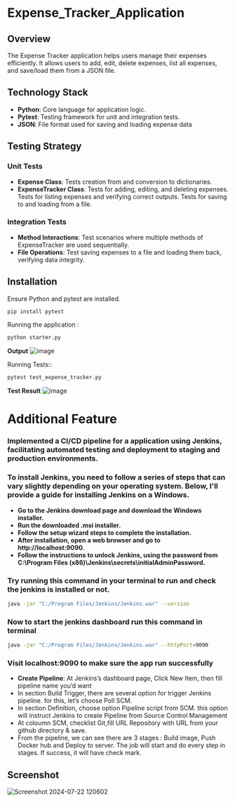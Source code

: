 # Expense_Tracker_Application
## Overview
The Expense Tracker application helps users manage their expenses efficiently. It allows users to add, edit, delete expenses, list all expenses, and save/load them from a JSON file.

## Technology Stack

- **Python**: Core language for application logic.
- **Pytest**: Testing framework for unit and integration tests.
- **JSON**: File format used for saving and loading expense data

## Testing Strategy
### Unit Tests
- **Expense Class**: Tests creation from and conversion to dictionaries.
- **ExpenseTracker Class**:
Tests for adding, editing, and deleting expenses.
Tests for listing expenses and verifying correct outputs.
Tests for saving to and loading from a file.
### Integration Tests
- **Method Interactions**: Test scenarios where multiple methods of ExpenseTracker are used sequentially.
- **File Operations**: Test saving expenses to a file and loading them back, verifying data integrity.
## Installation
Ensure Python and pytest are installed.
```sh
pip install pytest
```
Running the application :

```sh
python starter.py
```
**Output**
![image](https://github.com/user-attachments/assets/4fe36fea-3a03-4918-8c75-155420a3bf81)


Running Tests::

```sh
pytest test_expense_tracker.py
```
**Test Result**
![image](https://github.com/user-attachments/assets/b525755c-819d-4f4a-b641-2b07dd24e304)


# Additional Feature
### Implemented a CI/CD pipeline for a application using Jenkins, facilitating automated testing and deployment to staging and production environments.
 
### To install Jenkins, you need to follow a series of steps that can vary slightly depending on your operating system. Below, I'll provide a guide for installing Jenkins on a Windows.
- **Go to the Jenkins download page and download the Windows installer.**
- **Run the downloaded .msi installer.**
- **Follow the setup wizard steps to complete the installation.**
- **After installation, open a web browser and go to http://localhost:9090.**
- **Follow the instructions to unlock Jenkins, using the password from C:\Program Files (x86)\Jenkins\secrets\initialAdminPassword.**

### Try running this command in your terminal to run and check the jenkins is installed or not.

```sh
java -jar "C:/Program Files/Jenkins/Jenkins.war" --version

```
### Now to start the jenkins dashboard run this command in terminal 

```sh
java -jar "C:/Program Files/Jenkins/Jenkins.war" --httpPort=9090
```
### Visit localhost:9090 to make sure the app run successfully
- **Create Pipeline**: At Jenkins’s dashboard page, Click New Item, then fill pipeline name you’d want
- In section Build Trigger, there are several option for trigger Jenkins pipeline. for this, let’s choose Poll SCM.
- In section Definition, choose option Pipeline script from SCM. this option will instruct Jenkins to create Pipeline from Source Control Management
- At coloumn SCM, checklist Git,fill URL Repository with URL from your github directory & save.
- From the pipeline, we can see there are 3 stages : Build image, Push Docker hub and Deploy to server.
 The job will start and do every step in stages. If success, it will have check mark.

## Screenshot
![Screenshot 2024-07-22 120602](https://github.com/user-attachments/assets/fda353fe-649c-492c-8ad9-9148798dd3b8)



  


